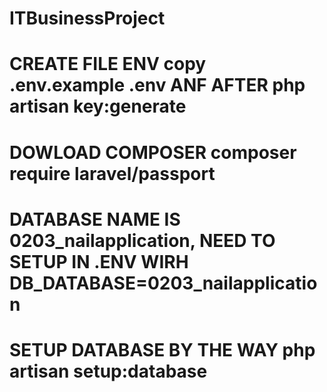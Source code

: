 # ITBusinessProject
# CREATE FILE ENV copy .env.example .env ANF AFTER php artisan key:generate
# DOWLOAD COMPOSER composer require laravel/passport
# DATABASE NAME IS 0203_nailapplication, NEED TO SETUP IN .ENV WIRH DB_DATABASE=0203_nailapplication
# SETUP DATABASE BY THE WAY php artisan setup:database
